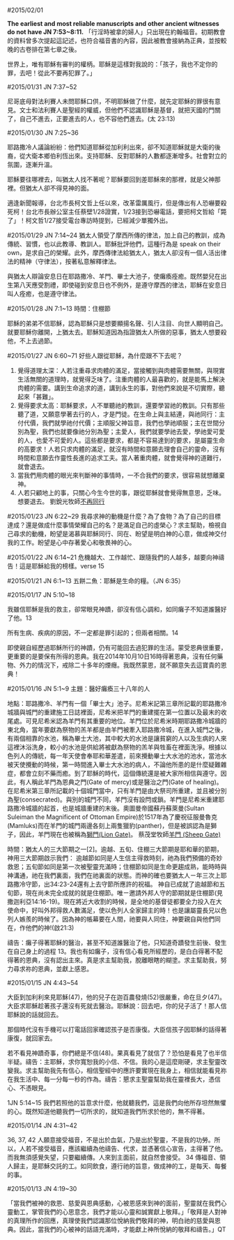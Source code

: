 #2015/02/01

**The earliest and most reliable manuscripts and other ancient witnesses do not have JN 7:53~8:11.** 「行淫時被拿的婦人」只出現在約翰福音。初期教會的資料曾多次提起這記述，也符合福音書的內容，因此被教會接納為正典，並按較晚的古卷排在第七章之後。

世界上，唯有耶穌有審判的權柄。耶穌是這樣對我說的：「孩子，我也不定你的罪，去吧！從此不要再犯罪了。」

#2015/01/31 JN 7:37~52

尼哥底母對法利賽人未問耶穌口供，不明耶穌做了什麼，就先定耶穌的罪很有意見。文士和法利賽人是聖經的權威，但他們不認識耶穌是基督，就把天國的門關了，自己不進去，正要進去的人，也不容他們進去。(太 23:13)

#2015/01/30 JN 7:25~36

耶路撒冷人議論紛紛：他們知道耶穌從加利利出來，卻不知道耶穌就是大衛的後裔，從大衛本鄉伯利恆出來。支持耶穌、反對耶穌的人數都逐漸增多。社會對立的氛圍，逐漸升溫。

耶穌要往哪裡去，叫猶太人找不著呢？耶穌要回到差耶穌來的那裡，就是父神那裡。但猶太人卻不得見神的面。

適逢新聞報導，台北市長柯文哲上任以來，改革雷厲風行，但是傳出有人恐嚇要殺死柯！台北市長辦公室主任蔡壁1/28證實，1/23接到恐嚇電話，要把柯文哲給「斃了」！柯文哲1/27接受電台專訪時提到，已經減少單獨外出。

#2015/01/29 JN 7:14~24
猶太人領受了摩西所傳的律法，加上自己的教訓，成為傳統、習慣，也以此教導、教訓人。耶穌批評他們，這種行為是 speak on their own，是求自己的榮耀。此外，摩西傳律法給猶太人，猶太人卻沒有一個人活出律法的精神（守律法），按著私意解釋律法。

與猶太人辯論安息日在耶路撒冷、羊門、畢士大池子，使癱瘓痊癒。既然嬰兒在出生第八天應受割禮，即使碰到安息日也不例外，是遵守摩西的律法，耶穌在安息日叫人痊癒，也是遵守律法。 

#2015/01/28 JN 7:1~13
時間：住棚節

耶穌的弟弟不信耶穌，認為耶穌只是想要顯揚名聲、引人注目、向世人顯明自己。就要耶穌你離開，上猶太去。耶穌知道因為指證猶太人所做的惡事，猶太人想要殺他，不上去過節。

#2015/01/27 JN 6:60~71
好些人跟從耶穌，為什麼跟不下去呢？
1. 覺得道理太深：人若注重尋求肉體的滿足，當接觸到與肉體需要無關，與現實生活無關的道理時，就覺得乏味了。注重肉體的人最喜歡的，就是能馬上解決肉體的需要。講到生命追求的道，講到永生的事，對他們來說是不切實際，聽起來「甚難」。 
2. 覺得要求太高：耶穌要求，人不單聽祂的教訓，還要學習祂的教訓。只有那些聽了道，又願意學著去行的人，才是門徒。在生命上與主結連，與祂同行：主付代價，我們就學祂付代價；主順服父神旨意，我們也學祂順服；主在世間分別為聖，我們也就要像祂分別為聖；主愛人，我們就要學祂去愛，學祂愛可愛的人，也愛不可愛的人。這些都是要求，都是不容易達到的要求，是屬靈生命的高要求！人若只求肉體的滿足，就沒有時間和意願去理會自己的靈命，沒有時間和意願去作靈性長進的追求工夫。當人著重肉體，就會覺得神的道難行，就會退去。 
3. 當我們用肉體的眼光來判斷神的事情時，一不合我們的要求，很容易就想離棄神。
4. 人若只顧地上的事，只關心今生今世的事，跟從耶穌就會覺得無意思，乏味。想要退去。
劉銳光牧師[不再同行](http://www.pastorlau.org/pages/message/Sermon16.html)

#2015/01/23 JN 6:22~29
我尋求神的動機是什麼？為了食物？為了自己的目標達成？還是做成什麼事情榮耀自己的名？是滿足自己的虛榮心？求主幫助，檢視自己尋求的動機，盼望是渴慕與耶穌同行、同在、盼望是明白神的心意，做成神交付我的工作。盼望是心中存著愛心和敬畏神的心。

#2015/01/22 JN 6:14~21
危機越大、工作越忙、跟隨我們的人越多，越要向神禱告！這是耶穌給我的榜樣。verse 15

#2015/01/21 JN 6:1~13
五餅二魚：耶穌是生命的糧。（JN 6:35）

#2015/01/17 JN 5:10~18

我雖信耶穌是我的救主，卻常眼見神蹟，卻沒有信心調和，如同癱子不知道誰醫好了他。13

所有生病、疾病的原因，不一定都是罪引起的；但兩者相關。14 

即使親自經歷過耶穌所行的神蹟，仍有可能回去過犯罪的生活。蒙受恩典很重要，更重要的是要保有所得的恩典。我在2014年10月10日16時得著恩典，沒有任何藥物、外力的情況下，戒除二十多年的煙癮。我既然蒙恩，就不願意失去這寶貴的恩典！

#2015/01/16 JN 5:1~9 
主題：醫好癱瘓三十八年的人

地點：耶路撒冷、羊門有一個「畢士大」池子。尼希米記第三章所記載的耶路撒冷城牆與城門的重建施工日誌裡面，尼希米把羊門的重建擺在第一位置以及最末的收尾處。可見尼希米認為羊門有其重要的地位。羊門位於尼希米時期耶路撒冷城牆的東北角，當年要獻為祭物的羔羊都是由羊門被牽入耶路撒冷城，在進入城門之後，有兩個相靠的水池，稱為畢士大池，其中較大的水池是讓貧窮的人以及生病的人來這裡沐浴洗身，較小的水池是供給將被獻為祭物的羔羊與牲畜在裡面洗淨。根據以色列人的傳統，每一年天使會奉耶和華差遣，前來攪動畢士大水池的池水，當池水被天使攪動的時候，第一時間進入畢士大水池的病人，不論他所患的是什麼疑難雜症，都會立刻不藥而癒。到了耶穌的時代，這個傳統還是被大家所相信與遵守。因此，有人稱此羊門為恩典之門(Gate of mercy)或是醫治之門(Gate of healing)。在尼希米第三章所記載的十個城門當中，只有羊門是由大祭司所重建，並且被分別為聖(consecrated)。與別的城門不同，羊門沒有設閂或鎖。羊門是尼希米重建耶路撒冷城牆的起首，也是城牆重建的末後。奧圖曼帝國蘇丹蘇萊曼(Sultan Suleiman the Magnificent of Ottoman Empire)於1517年為了慶祝征服曼魯克 (Mamluks)而在羊門的城門兩邊各刻上兩隻獵豹(panther)，但是被誤認為是獅子，因此，羊門現在也被稱為[獅門(Lion Gate)](http://zh.wikipedia.org/wiki/%E7%8B%AE%E5%AD%90%E9%97%A8)。
蔡茂堂牧師[羊門 (Sheep Gate)](http://hoping-pastorsharing.blogspot.tw/2009/08/sheep-gate.html)

時間：猶太人的三大節期之一[2]。逾越、五旬、住棚三大節期是耶和華的節期，神用三大節期啟示我們：
逾越節如同是人生信主得救時刻，祂為我們預備的奇妙救恩；五旬節如同是第一次被聖靈充滿時；住棚節如同是生命更趨成熟，能時時與神溝通，祂在我們裏面，我們在祂裏面的狀態。而神的確也要猶太人ㄧ年三次上耶路撒冷守節，出34:23-24還有上去守節所應許的祝福。
神自已成就了逾越節和五旬節，現在尚未完全成就的就是住棚節。唯ㄧ邀請外邦人守的節期就是住棚節(見撒迦利亞14:16-19)。現在將近大收割的時候，是全地的基督徒都要全力投入在大使命中，好叫外邦得救人數滿足，使以色列人全家歸主的時！也是讓屬靈長兄以色列人嫉羨的時候了。因為神的帳幕要在人間，祂要與人同住，神要親自與他們同在，作他們的神!(啟21:3)

禱告：癱子得著耶穌的醫治，甚至不知道誰醫治了他，只知道奇蹟發生前後、發生在自己身上的過程 13。我也有如癱子，沒有信心看見所經歷的，是白白得著不配得著的恩典，沒有認出主來。真是求主幫助我，脫離眼瞎的糊塗。求主幫助我，努力尋求祢的恩典，並獻上感恩。

#2015/01/15 JN 4:43~54

大臣到加利利來見耶穌(47)，他的兒子在迦百農發燒(52)很嚴重，命在旦夕(47)。大臣求耶穌趁著孩子還沒有死就去醫治。耶穌說：回去吧，你的兒子活了！那人信耶穌說的話就回去。

那個時代沒有手機可以打電話回家確認孩子是否康復。大臣信孩子因耶穌的話得著康復，就回家去。

若不看見神蹟奇事，你們總是不信(48)。果真看見了就信了？恐怕是看見了也半信半疑。禱告：主耶穌，求你寬恕我的小信、不信。我的心是這麼剛硬，求主聖靈改變我。求主幫助我先有信心，相信聖經中的應許要實現在我身上，相信就能看見祢在我生活中、每一分每一秒的作為。禱告：懇求主聖靈幫助我在靈裡長大，憑信心、不憑眼見。

1JN 5:14~15 我們若照他的旨意求什麼，他就聽我們，這是我們向他所存坦然無懼的心。既然知道他聽我們一切所求的，就知道我們所求於他的，無不得著。

#2015/01/14 JN 4:31~42

36, 37, 42 人願意接受福音，不是出於血氣，乃是出於聖靈，不是我的功勞。所以，人若不接受福音，應該繼續為他禱告、代求，並憑著信心宣告，主得著了他。而我無須感覺失望，只要繼續傳。人來到主面前，就自然會接受。
34 傳福音、領人歸主，是耶穌交託的工。如同飲食，遵行祂的旨意，做成神的工，是每天、每餐的事。

#2015/01/13 JN 4:19~30

「當我們被神的救恩、慈愛與恩典感動，心被恩感來到神的面前，聖靈就在我們心靈動工，掌管我們的心思意念，我們才能以心靈和誠實獻上敬拜。」「敬拜是人對神的真理所作的回應，真理使我們認識那位悅納我們敬拜的神，明白祂的慈愛與恩典。因此，當我們的心被神的話語充滿時，才能獻上神所悅納的敬拜和禱告。」QT
